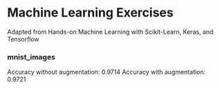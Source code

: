# Machine Learning Exercises
Adapted from Hands-on Machine Learning with Scikit-Learn, Keras, and Tensorflow


### mnist_images
Accuracy without augmentation: 0.9714
Accuracy with augmentation: 0.9721